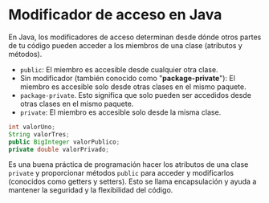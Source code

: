 # Modificador de acceso en Java

En Java, los modificadores de acceso determinan desde dónde otros partes de tu código pueden acceder a los miembros de una clase (atributos y métodos).

- `public`: El miembro es accesible desde cualquier otra clase.
- Sin modificador (también conocido como "**package-private**"): El miembro es accesible solo desde otras clases en el mismo paquete.
- `package-private`. Esto significa que solo pueden ser accedidos desde otras clases en el mismo paquete.
- `private`: El miembro es accesible solo desde la misma clase.

```java
int valorUno;
String valorTres;
public BigInteger valorPublico;
private double valorPrivado;
```

Es una buena práctica de programación hacer los atributos de una clase `private` y proporcionar métodos `public` para acceder y modificarlos (conocidos como getters y setters). Esto se llama encapsulación y ayuda a mantener la seguridad y la flexibilidad del código.
